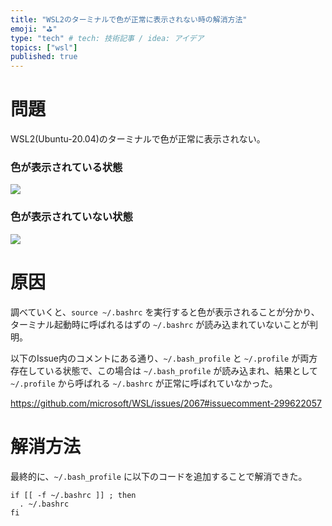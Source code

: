 ```yaml
---
title: "WSL2のターミナルで色が正常に表示されない時の解消方法"
emoji: "⛳"
type: "tech" # tech: 技術記事 / idea: アイデア
topics: ["wsl"]
published: true
---
```


# 問題

WSL2(Ubuntu-20.04)のターミナルで色が正常に表示されない。

### 色が表示されている状態

![](https://storage.googleapis.com/zenn-user-upload/yc56cu83cqovcuwxp3hp8crjf3im)

### 色が表示されていない状態

![](https://storage.googleapis.com/zenn-user-upload/5pjty4j2bt1sxyz117p1b6bxhrwl)

# 原因

調べていくと、`source ~/.bashrc` を実行すると色が表示されることが分かり、ターミナル起動時に呼ばれるはずの `~/.bashrc` が読み込まれていないことが判明。

以下のIssue内のコメントにある通り、`~/.bash_profile` と `~/.profile` が両方存在している状態で、この場合は `~/.bash_profile` が読み込まれ、結果として `~/.profile` から呼ばれる `~/.bashrc` が正常に呼ばれていなかった。

https://github.com/microsoft/WSL/issues/2067#issuecomment-299622057

# 解消方法

最終的に、`~/.bash_profile` に以下のコードを追加することで解消できた。

```bash:.bash_profile
if [[ -f ~/.bashrc ]] ; then
  . ~/.bashrc
fi
```
